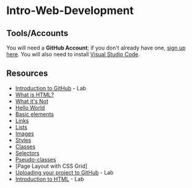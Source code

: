 # Intro-Web-Development

## Tools/Accounts

You will need a **GitHub Account**; if you don't already have one, [sign up here](). You will also need to install [Visual Studio Code]().

## Resources

- [Introduction to GitHub](https://lab.github.com/githubtraining/introduction-to-github) - Lab
- [What is HTML?](https://www.html-5-tutorial.com/about-html.htm)
- [What it's Not](https://www.html-5-tutorial.com/what-its-not.htm)
- [Hello World](https://www.learn-html.org/en/Hello%2C_World%21)
- [Basic elements](https://www.learn-html.org/en/Basic_Elements)
- [Links](https://www.learn-html.org/en/Links)
- [Lists](https://www.learn-html.org/en/Lists)
- [Images](https://www.learn-html.org/en/Images)
- [Styles](https://www.learn-html.org/en/Styles)
- [Classes](https://www.learn-html.org/en/Classes)
- [Selectors](https://www.learn-html.org/en/Selectors)
- [Pseudo-classes](https://www.learn-html.org/en/Pseudo-classes)
- [Page Layout with CSS Grid]
- [Uploading your project to GitHub](https://lab.github.com/githubtraining/uploading-your-project-to-github) - Lab
- [Introduction to HTML](https://lab.github.com/githubtraining/introduction-to-html) - Lab
